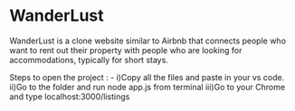 # WanderLust
WanderLust is a clone website similar to Airbnb that connects people who want to rent out their property with people who are looking for accommodations, typically for short stays.

Steps to open the project : -
i)Copy all the files and paste in your vs code.
ii)Go to the folder and run node app.js from terminal
iii)Go to your Chrome and type localhost:3000/listings
